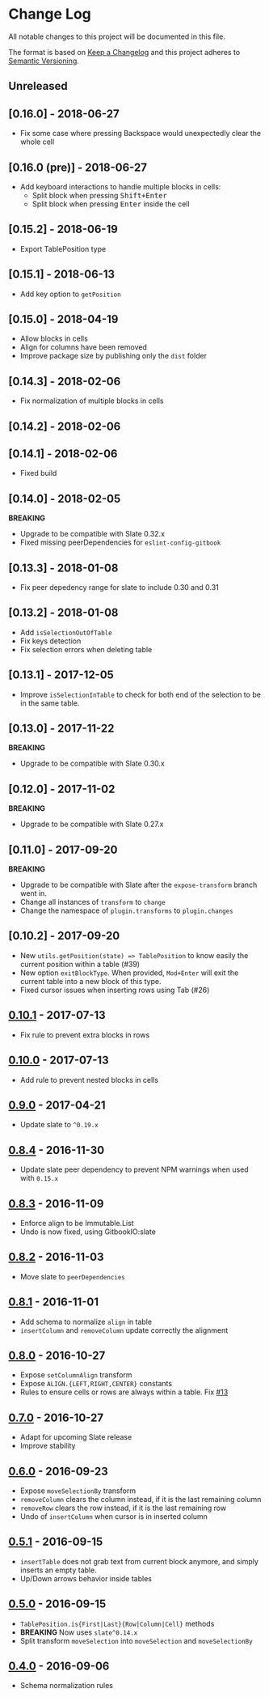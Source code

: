 # Change Log

All notable changes to this project will be documented in this file.

The format is based on [Keep a Changelog](http://keepachangelog.com/) and this project adheres to [Semantic Versioning](http://semver.org/).

## Unreleased

## [0.16.0] - 2018-06-27

- Fix some case where pressing Backspace would unexpectedly clear the whole cell

## [0.16.0 (pre)] - 2018-06-27

- Add keyboard interactions to handle multiple blocks in cells:
  - Split block when pressing <kbd>Shift+Enter</kbd>
  - Split block when pressing <kbd>Enter</kbd> inside the cell

## [0.15.2] - 2018-06-19

*  Export TablePosition type

## [0.15.1] - 2018-06-13

*   Add key option to `getPosition`

## [0.15.0] - 2018-04-19

*   Allow blocks in cells
*   Align for columns have been removed
*   Improve package size by publishing only the `dist` folder

## [0.14.3] - 2018-02-06

*   Fix normalization of multiple blocks in cells

## [0.14.2] - 2018-02-06

## [0.14.1] - 2018-02-06

*   Fixed build

## [0.14.0] - 2018-02-05

**BREAKING**

*   Upgrade to be compatible with Slate 0.32.x
*   Fixed missing peerDependencies for `eslint-config-gitbook`

## [0.13.3] - 2018-01-08

*   Fix peer depedency range for slate to include 0.30 and 0.31

## [0.13.2] - 2018-01-08

*   Add `isSelectionOutOfTable`
*   Fix keys detection
*   Fix selection errors when deleting table

## [0.13.1] - 2017-12-05

*   Improve `isSelectionInTable` to check for both end of the selection to be in the same table.

## [0.13.0] - 2017-11-22

**BREAKING**

*   Upgrade to be compatible with Slate 0.30.x

## [0.12.0] - 2017-11-02

**BREAKING**

*   Upgrade to be compatible with Slate 0.27.x

## [0.11.0] - 2017-09-20

**BREAKING**

*   Upgrade to be compatible with Slate after the `expose-transform` branch went in.
*   Change all instances of `transform` to `change`
*   Change the namespace of `plugin.transforms` to `plugin.changes`

## [0.10.2] - 2017-09-20

*   New `utils.getPosition(state) => TablePosition` to know easily the current
    position within a table (#39)
*   New option `exitBlockType`. When provided, `Mod+Enter` will exit the current
    table into a new block of this type.
*   Fixed cursor issues when inserting rows using Tab (#26)

## [0.10.1] - 2017-07-13

[0.10.1]: https://github.com/GitbookIO/slate-edit-table/compare/0.10.0...0.10.1

*   Fix rule to prevent extra blocks in rows

## [0.10.0] - 2017-07-13

[0.10.0]: https://github.com/GitbookIO/slate-edit-table/compare/0.9.0...0.10.0

*   Add rule to prevent nested blocks in cells

## [0.9.0] - 2017-04-21

[0.9.0]: https://github.com/GitbookIO/slate-edit-table/compare/0.8.4...0.9.0

*   Update slate to `^0.19.x`

## [0.8.4] - 2016-11-30

[0.8.4]: https://github.com/GitbookIO/slate-edit-table/compare/0.8.3...0.8.4

*   Update slate peer dependency to prevent NPM warnings when used with `0.15.x`

## [0.8.3] - 2016-11-09

[0.8.3]: https://github.com/GitbookIO/slate-edit-table/compare/0.8.2...0.8.3

*   Enforce align to be Immutable.List
*   Undo is now fixed, using GitbookIO:slate

## [0.8.2] - 2016-11-03

[0.8.2]: https://github.com/GitbookIO/slate-edit-table/compare/0.8.1...0.8.2

*   Move slate to `peerDependencies`

## [0.8.1] - 2016-11-01

[0.8.1]: https://github.com/GitbookIO/slate-edit-table/compare/0.8.0...0.8.1

*   Add schema to normalize `align` in table
*   `insertColumn` and `removeColumn` update correctly the alignment

## [0.8.0] - 2016-10-27

[0.8.0]: https://github.com/GitbookIO/slate-edit-table/compare/0.7.0...0.8.0

*   Expose `setColumnAlign` transform
*   Expose `ALIGN.{LEFT,RIGHT,CENTER}` constants
*   Rules to ensure cells or rows are always within a table. Fix
    [#13](https://github.com/GitbookIO/slate-edit-table/issues/13)

## [0.7.0] - 2016-10-27

[0.7.0]: https://github.com/GitbookIO/slate-edit-table/compare/0.6.0...0.7.0

*   Adapt for upcoming Slate release
*   Improve stability

## [0.6.0] - 2016-09-23

[0.6.0]: https://github.com/GitbookIO/slate-edit-table/compare/0.5.1...0.6.0

*   Expose `moveSelectionBy` transform
*   `removeColumn` clears the column instead, if it is the last remaining column
*   `removeRow` clears the row instead, if it is the last remaining row
*   Undo of `insertColumn` when cursor is in inserted column

## [0.5.1] - 2016-09-15

[0.5.1]: https://github.com/GitbookIO/slate-edit-table/compare/0.5.0...0.5.1

*   `insertTable` does not grab text from current block anymore, and simply inserts an empty table.
*   Up/Down arrows behavior inside tables

## [0.5.0] - 2016-09-15

[0.5.0]: https://github.com/GitbookIO/slate-edit-table/compare/0.4.0...0.5.0

*   `TablePosition.is{First|Last}{Row|Column|Cell}` methods
*   **BREAKING** Now uses `slate^0.14.x`
*   Split transform `moveSelection` into `moveSelection` and `moveSelectionBy`

## [0.4.0] - 2016-09-06

[0.4.0]: https://github.com/GitbookIO/slate-edit-table/compare/0.3.0...0.4.0

*   Schema normalization rules
